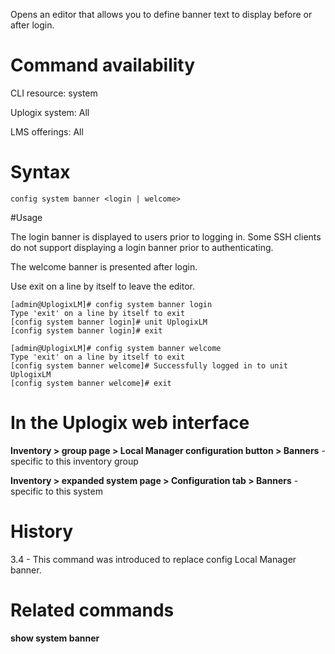 <!-- 5.4 -->

Opens an editor that allows you to define banner text to display before or after login.

# Command availability 

CLI resource: system

Uplogix system: All

LMS offerings: All

# Syntax 

```
config system banner <login | welcome>
```

#Usage 

The login banner is displayed to users prior to logging in. Some SSH clients do not support displaying a login banner prior to authenticating.

The welcome banner is presented after login. 

Use exit on a line by itself to leave the editor.

```
[admin@UplogixLM]# config system banner login
Type 'exit' on a line by itself to exit
[config system banner login]# unit UplogixLM
[config system banner login]# exit
```

```
[admin@UplogixLM]# config system banner welcome
Type 'exit' on a line by itself to exit
[config system banner welcome]# Successfully logged in to unit UplogixLM
[config system banner welcome]# exit
```

# In the Uplogix web interface

**Inventory > group page > Local Manager configuration button > Banners** - specific to this inventory group

**Inventory > expanded system page > Configuration tab > Banners** - specific to this system

# History 

3.4 - This command was introduced to replace config Local Manager banner.

# Related commands 

**show system banner**
